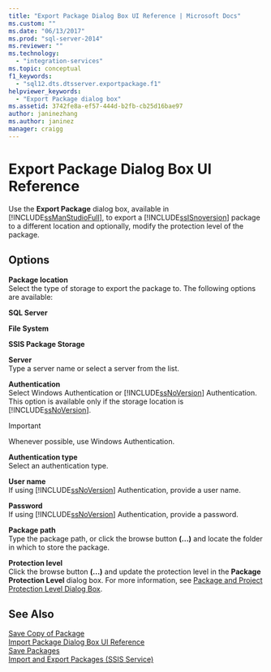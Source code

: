 ```yaml
---
title: "Export Package Dialog Box UI Reference | Microsoft Docs"
ms.custom: ""
ms.date: "06/13/2017"
ms.prod: "sql-server-2014"
ms.reviewer: ""
ms.technology: 
  - "integration-services"
ms.topic: conceptual
f1_keywords: 
  - "sql12.dts.dtsserver.exportpackage.f1"
helpviewer_keywords: 
  - "Export Package dialog box"
ms.assetid: 3742fe8a-ef57-444d-b2fb-cb25d16bae97
author: janinezhang
ms.author: janinez
manager: craigg
---
```

# Export Package Dialog Box UI Reference
  Use the **Export Package** dialog box, available in [!INCLUDE[ssManStudioFull](../includes/ssmanstudiofull-md.md)], to export a [!INCLUDE[ssISnoversion](../includes/ssisnoversion-md.md)] package to a different location and optionally, modify the protection level of the package.  
  
## Options  
 **Package location**  
 Select the type of storage to export the package to. The following options are available:  
  
 **SQL Server**  
  
 **File System**  
  
 **SSIS Package Storage**  
  
 **Server**  
 Type a server name or select a server from the list.  
  
 **Authentication**  
 Select Windows Authentication or [!INCLUDE[ssNoVersion](../includes/ssnoversion-md.md)] Authentication. This option is available only if the storage location is [!INCLUDE[ssNoVersion](../includes/ssnoversion-md.md)].  
  
> [!IMPORTANT]  
>  Whenever possible, use Windows Authentication.  
  
 **Authentication type**  
 Select an authentication type.  
  
 **User name**  
 If using [!INCLUDE[ssNoVersion](../includes/ssnoversion-md.md)] Authentication, provide a user name.  
  
 **Password**  
 If using [!INCLUDE[ssNoVersion](../includes/ssnoversion-md.md)] Authentication, provide a password.  
  
 **Package path**  
 Type the package path, or click the browse button **(...)** and locate the folder in which to store the package.  
  
 **Protection level**  
 Click the browse button **(...)** and update the protection level in the **Package Protection Level** dialog box. For more information, see [Package and Project Protection Level Dialog Box](../../2014/integration-services/package-and-project-protection-level-dialog-box.md).  
  
## See Also  
 [Save Copy of Package](../../2014/integration-services/save-copy-of-package.md)   
 [Import Package Dialog Box UI Reference](../../2014/integration-services/import-package-dialog-box-ui-reference.md)   
 [Save Packages](save-packages.md)   
 [Import and Export Packages &#40;SSIS Service&#41;](../../2014/integration-services/import-and-export-packages-ssis-service.md)  
  
  
